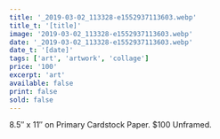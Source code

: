 ```yaml
---
title: '_2019-03-02_113328-e1552937113603.webp'
title_t: '[title]'
image: '2019-03-02_113328-e1552937113603.webp'
date: '_2019-03-02_113328-e1552937113603.webp'
date_t: '[date]'
tags: ['art', 'artwork', 'collage']
price: '100'
excerpt: 'art'
available: false
print: false
sold: false
---
```



8.5″ x 11″ on Primary Cardstock Paper.
$100 Unframed.
